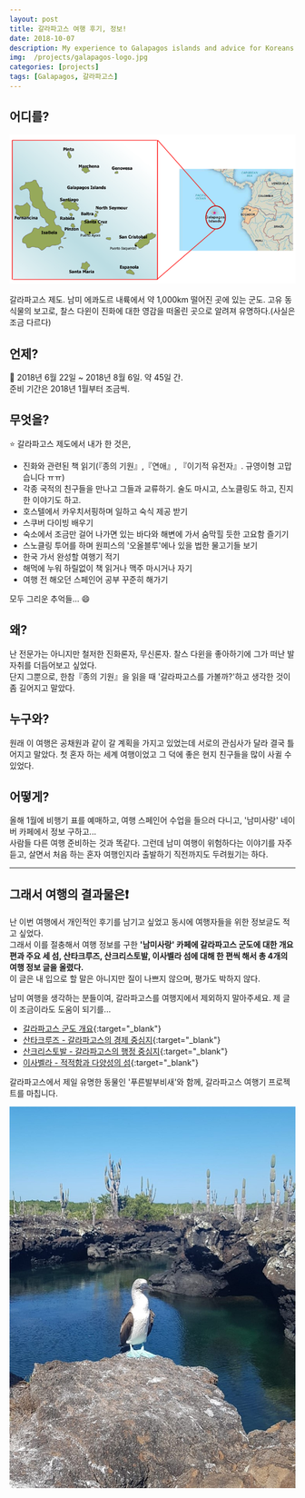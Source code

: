 ```yaml
---
layout: post
title: 갈라파고스 여행 후기, 정보!
date: 2018-10-07
description: My experience to Galapagos islands and advice for Koreans.
img:  /projects/galapagos-logo.jpg
categories: [projects]
tags: [Galapagos, 갈라파고스]
---
```


## 어디를?

![galapagos](/assets/img/projects/galapagos-location.png)

갈라파고스 제도. 남미 에콰도르 내륙에서 약 1,000km 떨어진 곳에 있는 군도. 고유 동식물의 보고로, 찰스 다윈이 진화에 대한 영감을 떠올린 곳으로 알려져 유명하다.(사실은 조금 다르다)


## 언제?

:calendar: 2018년 6월 22일 ~ 2018년 8월 6일. 약 45일 간.  
준비 기간은 2018년 1월부터 조금씩.


## 무엇을?

:star: 갈라파고스 제도에서 내가 한 것은,

* 진화와 관련된 책 읽기(『종의 기원』,『연애』, 『이기적 유전자』. 규영이형 고맙습니다 ㅠㅠ)
* 각종 국적의 친구들을 만나고 그들과 교류하기. 술도 마시고, 스노클링도 하고, 진지한 이야기도 하고.
* 호스텔에서 카우치서핑하며 일하고 숙식 제공 받기
* 스쿠버 다이빙 배우기
* 숙소에서 조금만 걸어 나가면 있는 바다와 해변에 가서 숨막힐 듯한 고요함 즐기기
* 스노클링 투어를 하며 원피스의 '오올블루'에나 있을 법한 물고기들 보기
* 한국 가서 완성할 여행기 적기
* 해먹에 누워 하릴없이 책 읽거나 맥주 마시거나 자기
* 여행 전 해오던 스페인어 공부 꾸준히 해가기

모두 그리운 추억들... :smile:


## 왜?

난 전문가는 아니지만 철저한 진화론자, 무신론자. 찰스 다윈을 좋아하기에 그가 떠난 발자취를 더듬어보고 싶었다.  
단지 그뿐으로, 한참『종의 기원』을 읽을 때 '갈라파고스를 가볼까?'하고 생각한 것이 좀 길어지고 말았다.


## 누구와?

원래 이 여행은 공채원과 같이 갈 계획을 가지고 있었는데 서로의 관심사가 달라 결국 틀어지고 말았다. 첫 혼자 하는 세계 여행이었고 그 덕에 좋은 현지 친구들을 많이 사귈 수 있었다.   


## 어떻게?

올해 1월에 비행기 표를 예매하고, 여행 스페인어 수업을 들으러 다니고, '남미사랑' 네이버 카페에서 정보 구하고...  
사람들 다른 여행 준비하는 것과 똑같다. 그런데 남미 여행이 위험하다는 이야기를 자주 듣고, 살면서 처음 하는 혼자 여행인지라 출발하기 직전까지도 두려웠기는 하다.


---

## 그래서 여행의 결과물은:exclamation:

난 이번 여행에서 개인적인 후기를 남기고 싶었고 동시에 여행자들을 위한 정보글도 적고 싶었다.  
그래서 이를 절충해서 여행 정보를 구한 **'남미사랑' 카페에 갈라파고스 군도에 대한 개요편과 주요 세 섬, 산타크루즈, 산크리스토발, 이사벨라 섬에 대해 한 편씩 해서 총 4개의 여행 정보 글을 올렸다.**  
이 글은 내 입으로 할 말은 아니지만 질이 나쁘지 않으며, 평가도 박하지 않다.  

남미 여행을 생각하는 분들이여, 갈라파고스를 여행지에서 제외하지 말아주세요. 제 글이 조금이라도 도움이 되기를...

* [갈라파고스 군도 개요](https://cafe.naver.com/nammisarang/159383){:target="_blank"}
* [산타크루즈 - 갈라파고스의 경제 중심지](https://cafe.naver.com/nammisarang/159601){:target="_blank"}
* [산크리스토발 - 갈라파고스의 행정 중심지](https://cafe.naver.com/nammisarang/159646){:target="_blank"}
* [이사벨라 - 적적함과 다양성의 섬](https://cafe.naver.com/nammisarang/159672){:target="_blank"}



갈라파고스에서 제일 유명한 동물인 '푸른발부비새'와 함께, 갈라파고스 여행기 프로젝트를 마칩니다.

![푸른발부비새](/assets/img/projects/푸른발부비.jpg)
